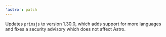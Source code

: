 ```yaml
---
'astro': patch
---
```


Updates `primsjs` to version 1.30.0, which adds support for more languages and fixes a security advisory which does not affect Astro.
